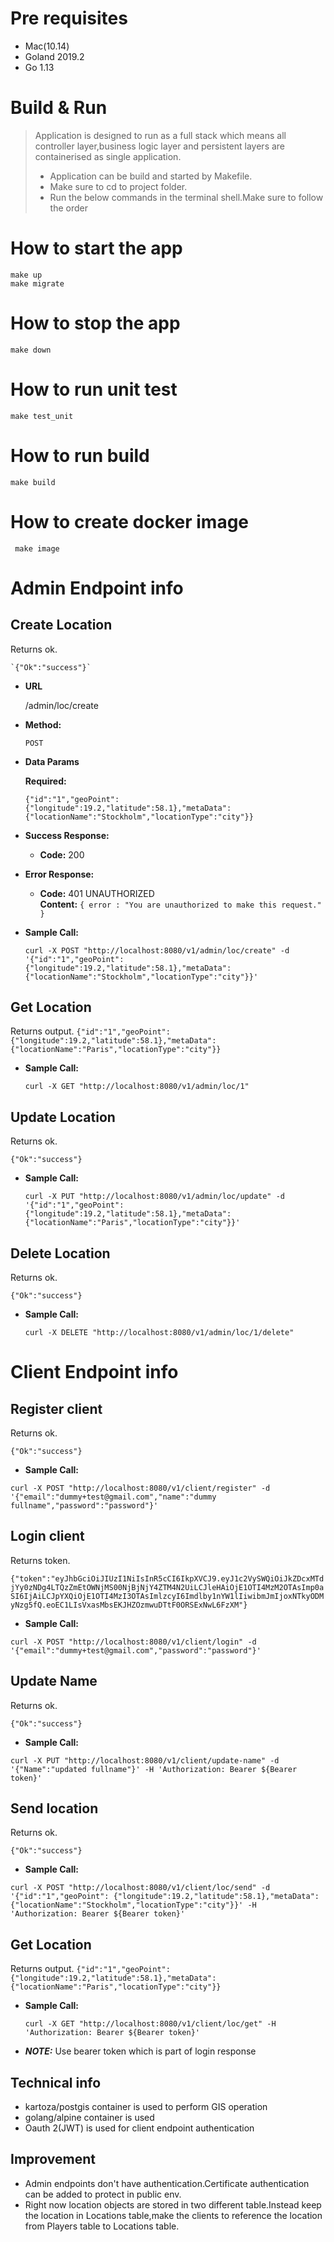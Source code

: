# Pre requisites 
- Mac(10.14)
- Goland 2019.2
- Go 1.13
 
# Build & Run
> Application  is designed to run as a full stack which means all controller layer,business logic layer and persistent layers are containerised as single application.
>* Application can be build and started by Makefile.
>* Make sure to cd to project folder.
>* Run the below commands in the terminal shell.Make sure to follow the order

# How to start the app
  
    make up  
    make migrate

# How to stop the app    
	make down
	
# How to run unit test
    make test_unit

# How to run build
    make build
    
# How to create docker image
     make image
     
# Admin Endpoint info
**Create Location**
----
  Returns ok.
    
    `{"Ok":"success"}`

* **URL**

  /admin/loc/create

* **Method:**

  `POST`
  
* **Data Params**

   **Required:**
   
     `{"id":"1","geoPoint": {"longitude":19.2,"latitude":58.1},"metaData":{"locationName":"Stockholm","locationType":"city"}}`

* **Success Response:**

  * **Code:** 200 <br />
 
* **Error Response:**

  * **Code:** 401 UNAUTHORIZED <br />
    **Content:** `{ error : "You are unauthorized to make this request." }`

* **Sample Call:**

  `curl -X POST "http://localhost:8080/v1/admin/loc/create" -d '{"id":"1","geoPoint": {"longitude":19.2,"latitude":58.1},"metaData":{"locationName":"Stockholm","locationType":"city"}}'`
  
**Get Location**
----
  Returns output.
  `{"id":"1","geoPoint":{"longitude":19.2,"latitude":58.1},"metaData":{"locationName":"Paris","locationType":"city"}}`
  
* **Sample Call:**

    `curl -X GET "http://localhost:8080/v1/admin/loc/1"`

**Update Location**
----
  Returns ok.
  
  `{"Ok":"success"}`
  
* **Sample Call:**

    `curl -X PUT "http://localhost:8080/v1/admin/loc/update" -d '{"id":"1","geoPoint": {"longitude":19.2,"latitude":58.1},"metaData":{"locationName":"Paris","locationType":"city"}}'`

**Delete Location**
----
 Returns ok.
   
   `{"Ok":"success"}`
  
* **Sample Call:**

    `curl -X DELETE "http://localhost:8080/v1/admin/loc/1/delete"`
    
# Client Endpoint info

**Register client**
----

Returns ok.
  
  `{"Ok":"success"}`
  
* **Sample Call:**
                
`curl -X POST "http://localhost:8080/v1/client/register" -d '{"email":"dummy+test@gmail.com","name":"dummy fullname","password":"password"}'`

**Login client**
----

Returns token.

`{"token":"eyJhbGciOiJIUzI1NiIsInR5cCI6IkpXVCJ9.eyJ1c2VySWQiOiJkZDcxMTdjYy0zNDg4LTQzZmEtOWNjMS00NjBjNjY4ZTM4N2UiLCJleHAiOjE1OTI4MzM2OTAsImp0aSI6IjAiLCJpYXQiOjE1OTI4MzI3OTAsImlzcyI6Imdlby1nYW1lIiwibmJmIjoxNTkyODMyNzg5fQ.eoEC1LIsVxasMbsEKJHZOzmwuDTtF0ORSExNwL6FzXM"}`
  
* **Sample Call:**
                
`curl -X POST "http://localhost:8080/v1/client/login" -d '{"email":"dummy+test@gmail.com","password":"password"}'`

**Update Name**
----

Returns ok.
  
  `{"Ok":"success"}`
  
* **Sample Call:**
                
`curl -X PUT "http://localhost:8080/v1/client/update-name" -d '{"Name":"updated fullname"}' -H 'Authorization: Bearer ${Bearer token}'`

**Send location**
----

Returns ok.
  
  `{"Ok":"success"}`
  
* **Sample Call:**
                
`curl -X POST "http://localhost:8080/v1/client/loc/send" -d '{"id":"1","geoPoint": {"longitude":19.2,"latitude":58.1},"metaData":{"locationName":"Stockholm","locationType":"city"}}' -H 'Authorization: Bearer ${Bearer token}'`

**Get Location**
----
  Returns output.
  `{"id":"1","geoPoint":{"longitude":19.2,"latitude":58.1},"metaData":{"locationName":"Paris","locationType":"city"}}`
  
* **Sample Call:**

    `curl -X GET "http://localhost:8080/v1/client/loc/get" -H 'Authorization: Bearer ${Bearer token}'`

* ***NOTE:***
    Use bearer token which is part of login response
    
## Technical info
* kartoza/postgis container is used to perform GIS operation
* golang/alpine container is used
* Oauth 2(JWT) is used for client endpoint authentication


## Improvement
* Admin endpoints don't have authentication.Certificate authentication can be added to protect in public env.
* Right now location objects are stored in two different table.Instead keep the location in Locations table,make the clients to reference the location from Players table to Locations table.